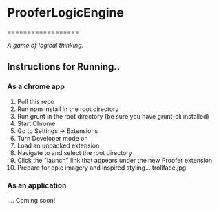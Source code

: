 <h1>ProoferLogicEngine</h1>
==================

<p><i>A game of logical thinking.</i></p>

<h2>Instructions for Running..</h2>
<h3>As a chrome app</h3>
<ol>
<li>Pull this repo</li>
<li>Run npm install in the root directory</li>
<li>Run grunt in the root directory (be sure you have grunt-cli installed)</li>
<li>Start Chrome</li>
<li>Go to Settings &rarr; Extensions</li>
<li>Turn Developer mode on</li>
<li>Load an unpacked extension</li>
<li>Navigate to and select the root directory</li>
<li>Click the "launch" link that appears under the new Proofer extension</li>
<li>Prepare for epic imagery and inspired styling... trollface.jpg</li>
</ol>
<h3>As an application</h3>
<p> .... Coming soon! </p>
